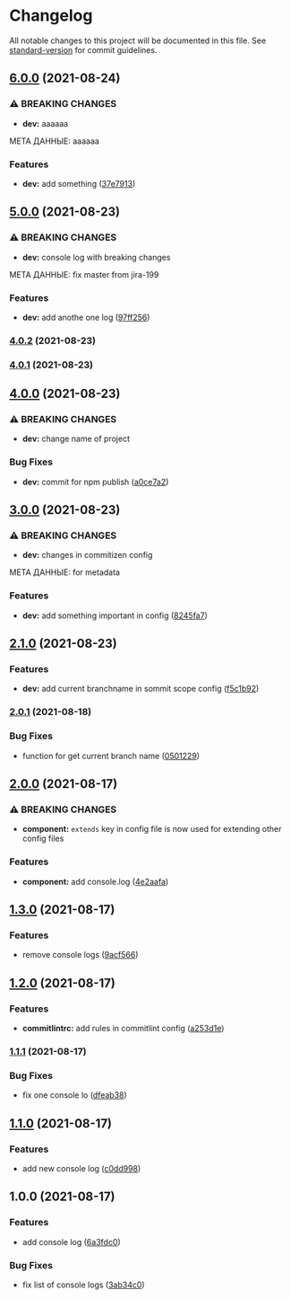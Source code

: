 # Changelog

All notable changes to this project will be documented in this file. See [standard-version](https://github.com/conventional-changelog/standard-version) for commit guidelines.

## [6.0.0](https://github.com/Naughty1905/cnahgelog-settings/compare/v5.0.0...v6.0.0) (2021-08-24)


### ⚠ BREAKING CHANGES

* **dev:** aaaaaa

МЕТА ДАННЫЕ: aaaaaa

### Features

* **dev:** add something ([37e7913](https://github.com/Naughty1905/cnahgelog-settings/commit/37e7913c59727cfec3e592089ca403fd31a2df30))

## [5.0.0](https://github.com/mokkapps/changelog-generator-demo/compare/v4.0.2...v5.0.0) (2021-08-23)


### ⚠ BREAKING CHANGES

* **dev:** console log with breaking changes

МЕТА ДАННЫЕ: fix master from jira-199

### Features

* **dev:** add anothe one log ([97ff256](https://github.com/mokkapps/changelog-generator-demo/commits/97ff256e97fce97c918d33a687b1b580eb9c9720))

### [4.0.2](https://github.com/mokkapps/changelog-generator-demo/compare/v4.0.1...v4.0.2) (2021-08-23)

### [4.0.1](https://github.com/mokkapps/changelog-generator-demo/compare/v4.0.0...v4.0.1) (2021-08-23)

## [4.0.0](https://github.com/mokkapps/changelog-generator-demo/compare/v3.0.0...v4.0.0) (2021-08-23)


### ⚠ BREAKING CHANGES

* **dev:** change name of project

### Bug Fixes

* **dev:** commit for npm publish ([a0ce7a2](https://github.com/mokkapps/changelog-generator-demo/commits/a0ce7a2900ca2d05e9c64b11f3681c2b8fd586e3))

## [3.0.0](https://github.com/mokkapps/changelog-generator-demo/compare/v2.1.0...v3.0.0) (2021-08-23)


### ⚠ BREAKING CHANGES

* **dev:** changes in commitizen config

МЕТА ДАННЫЕ: for metadata

### Features

* **dev:** add something important in config ([8245fa7](https://github.com/mokkapps/changelog-generator-demo/commits/8245fa7a0cbaa9d81d99879821e44842367e297e))

## [2.1.0](https://github.com/mokkapps/changelog-generator-demo/compare/v2.0.1...v2.1.0) (2021-08-23)


### Features

* **dev:** add current branchname in sommit scope config ([f5c1b92](https://github.com/mokkapps/changelog-generator-demo/commits/f5c1b927388820db4e9be142175f59b84938f8cd))

### [2.0.1](https://github.com/mokkapps/changelog-generator-demo/compare/v2.0.0...v2.0.1) (2021-08-18)


### Bug Fixes

* function for get current branch name ([0501229](https://github.com/mokkapps/changelog-generator-demo/commits/05012292aab8956566afb156c4a697d909be2c1e))

## [2.0.0](https://github.com/mokkapps/changelog-generator-demo/compare/v1.3.0...v2.0.0) (2021-08-17)


### ⚠ BREAKING CHANGES

* **component:** `extends` key in config file is now used for extending other config files

### Features

* **component:** add console.log ([4e2aafa](https://github.com/mokkapps/changelog-generator-demo/commits/4e2aafad2c8879f32d5d6cbbcd4c8795b1c01d86))

## [1.3.0](https://github.com/mokkapps/changelog-generator-demo/compare/v1.2.0...v1.3.0) (2021-08-17)


### Features

* remove console logs ([9acf566](https://github.com/mokkapps/changelog-generator-demo/commits/9acf5661c75cfa448e7132bfe6e0fbf599ff4268))

## [1.2.0](https://github.com/mokkapps/changelog-generator-demo/compare/v1.1.1...v1.2.0) (2021-08-17)


### Features

* **commitlintrc:** add rules in commitlint config ([a253d1e](https://github.com/mokkapps/changelog-generator-demo/commits/a253d1e20217d22daacb4595d645a34edaa931e7))

### [1.1.1](https://github.com/mokkapps/changelog-generator-demo/compare/v1.1.0...v1.1.1) (2021-08-17)


### Bug Fixes

* fix one console lo ([dfeab38](https://github.com/mokkapps/changelog-generator-demo/commits/dfeab382ab8a5d34b41cbfe97e44a9d229fc10ca))

## [1.1.0](https://github.com/mokkapps/changelog-generator-demo/compare/v1.0.0...v1.1.0) (2021-08-17)


### Features

* add new console log ([c0dd998](https://github.com/mokkapps/changelog-generator-demo/commits/c0dd99830ceec5d57c6b0f0e50ab440c3e2761b9))

## 1.0.0 (2021-08-17)


### Features

* add console log ([6a3fdc0](https://github.com/mokkapps/changelog-generator-demo/commits/6a3fdc07f75c1cd94b35ddffe060e0ac5d2249de))


### Bug Fixes

* fix list of console logs ([3ab34c0](https://github.com/mokkapps/changelog-generator-demo/commits/3ab34c0a4a7c5490f1e856a194b6a3728274f49e))
